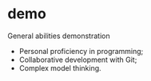 # demo
General abilities demonstration

 * Personal proficiency in programming;
 * Collaborative development with Git;
 * Complex model thinking.